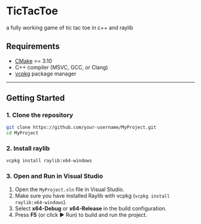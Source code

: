 # TicTacToe
a fully working game of tic tac toe in c++ and raylib




## Requirements
- [CMake](https://cmake.org/) >= 3.10
- C++ compiler (MSVC, GCC, or Clang)
- [vcpkg](https://github.com/microsoft/vcpkg) package manager

---

## Getting Started

### 1. Clone the repository
```bash
git clone https://github.com/your-username/MyProject.git
cd MyProject
```
### 2. Install raylib
```bash
vcpkg install raylib:x64-windows
```

### 3. Open and Run in Visual Studio
1. Open the `MyProject.sln` file in Visual Studio.
2. Make sure you have installed Raylib with vcpkg (`vcpkg install raylib:x64-windows`).
3. Select **x64-Debug** or **x64-Release** in the build configuration.
4. Press **F5** (or click ▶ Run) to build and run the project.
